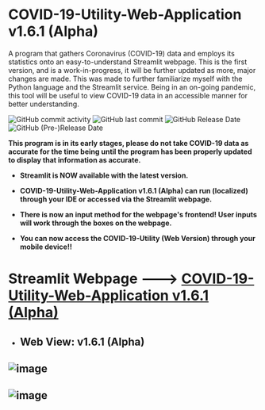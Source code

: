 # COVID-19-Utility-Web-Application v1.6.1 (Alpha) 
A program that gathers Coronavirus (COVID-19) data and employs its statistics onto an easy-to-understand Streamlit webpage. This is the first version, and is a work-in-progress, it will be further updated as more, major changes are made. This was made to further familiarize myself with the Python language and the Streamlit service. Being in an on-going pandemic, this tool will be useful to view COVID-19 data in an accessible manner for better understanding. 

![GitHub commit activity](https://img.shields.io/github/commit-activity/y/ariankharazmi/COVID-19-Utility-Web-Application) ![GitHub last commit](https://img.shields.io/github/last-commit/ariankharazmi/COVID-19-Utility-Web-Application) ![GitHub Release Date](https://img.shields.io/github/release-date/ariankharazmi/covid-19-utility-web-application) ![GitHub (Pre-)Release Date](https://img.shields.io/github/release-date-pre/ariankharazmi/covid-19-utility-web-application)


**This program is in its early stages, please do not take COVID-19 data as accurate for the time being until the program has been properly updated to display that information as accurate.**

- **Streamlit is NOW available with the latest version.**

- **COVID-19-Utility-Web-Application v1.6.1 (Alpha) can run (localized) through your IDE or accessed via the Streamlit webpage.**

- **There is now an input method for the webpage's frontend! User inputs will work through the boxes on the webpage.**

- **You can now access the COVID-19-Utility (Web Version) through your mobile device!!**

# Streamlit Webpage ---> [COVID-19-Utility-Web-Application v1.6.1 (Alpha)](https://ariankharazmi-covid-19-utility-web-application-main-xlxt4l.streamlit.app/)

* ## Web View: v1.6.1 (Alpha)
## ![image](https://user-images.githubusercontent.com/100003892/226387211-6b2c1264-535c-4779-93e7-21161c9de64a.png)
## ![image](https://user-images.githubusercontent.com/100003892/226387303-4ad4f1ab-33a5-4bef-8d77-0b48dd6ea6a7.png)





